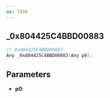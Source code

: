 ```yaml
---
ns: TASK
---
```

## _0x804425C4BBD00883

```c
// 0x804425C4BBD00883
Any _0x804425C4BBD00883(Any p0);
```

## Parameters
* **p0**:
